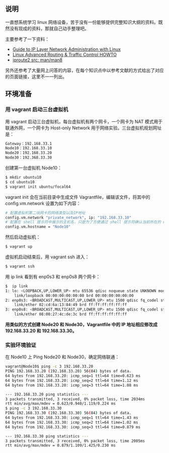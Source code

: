 ## 说明

一直想系统学习 linux 网络设备，苦于没有一份能够提供完整知识大纲的资料。既然没有现成的资料，那就自己动手整理吧。

主要参考了一下资料：

* [Guide to IP Layer Network Administration with Linux][2]
* [Linux Advanced Routing & Traffic Control HOWTO][3]
* [iproute2 src: man/man8][4]

另外还参考了大量网上问答的内容，在每个知识点中以参考文献的方式给出了对应的页面链接，这里不一一列出。

## 环境准备

### 用 vagrant 启动三台虚拟机

用 vagrant 启动三台虚拟机，每台虚拟机有两个网卡，一个网卡为 NAT 模式用于联通外网，一个网卡为 Host-only Network 用于网络实验。三台虚拟机规划网址是：

```bash
Gateway：192.168.33.1
Node10：192.168.33.10
Node20：192.168.33.20
Node30：192.368.33.30
```

创建第一台虚拟机 Node10：

```bash
$ mkdir ubuntu10 
$ cd ubuntu10
$ vagrant init ubuntu/focal64
```

vagrant init 会在当前目录中生成文件 Vagrantfile，编辑该文件，将其中的 config.vm.network 设置为如下内容：

```bash
# 配置虚拟机第二块网卡的网络类型以及IP地址
config.vm.network "private_network", ip: "192.168.33.10"
# 配置在 shell 提示符中展示的主机名，只是为了方便通过 shell 提示符确认当前所在的 Node
config.vm.hostname = "Node10"
```

然后启动虚拟机：

```bash
$ vagrant up
```

虚拟机启动结束后，用 vagrant ssh 进入：

```bash
$ vagrant ssh
```

用 ip link 看到有 enp0s3 和 enp0s8 两个网卡：

```bash
$  ip link
1: lo: <LOOPBACK,UP,LOWER_UP> mtu 65536 qdisc noqueue state UNKNOWN mode DEFAULT group default qlen 1000
    link/loopback 00:00:00:00:00:00 brd 00:00:00:00:00:00
2: enp0s3: <BROADCAST,MULTICAST,UP,LOWER_UP> mtu 1500 qdisc fq_codel state UP mode DEFAULT group default qlen 1000
    link/ether 02:cd:6a:13:84:49 brd ff:ff:ff:ff:ff:ff
3: enp0s8: <BROADCAST,MULTICAST,UP,LOWER_UP> mtu 1500 qdisc fq_codel state UP mode DEFAULT group default qlen 1000
    link/ether 08:00:27:4c:de:3c brd ff:ff:ff:ff:ff:ff
```

**用类似的方式创建 Node20 和 Node30，Vagrantfile 中的 IP 地址相应修改成 192.168.33.20 和 192.168.33.30。**

### 实验环境验证

在 Node10 上 Ping Node20 和 Node30，确定网络联通：

```bash
vagrant@Node10$ ping -c 3 192.168.33.20
PING 192.168.33.20 (192.168.33.20) 56(84) bytes of data.
64 bytes from 192.168.33.20: icmp_seq=1 ttl=64 time=0.623 ms
64 bytes from 192.168.33.20: icmp_seq=2 ttl=64 time=1.12 ms
64 bytes from 192.168.33.20: icmp_seq=3 ttl=64 time=1.08 ms

--- 192.168.33.20 ping statistics ---
3 packets transmitted, 3 received, 0% packet loss, time 2034ms
rtt min/avg/max/mdev = 0.623/0.940/1.119/0.224 ms
$ ping -c 3 192.168.33.30
PING 192.168.33.30 (192.168.33.30) 56(84) bytes of data.
64 bytes from 192.168.33.30: icmp_seq=1 ttl=64 time=1.43 ms
64 bytes from 192.168.33.30: icmp_seq=2 ttl=64 time=1.02 ms
64 bytes from 192.168.33.30: icmp_seq=3 ttl=64 time=0.879 ms

--- 192.168.33.30 ping statistics ---
3 packets transmitted, 3 received, 0% packet loss, time 2005ms
rtt min/avg/max/mdev = 0.879/1.109/1.425/0.230 ms
```

[1]: https://www.lijiaocn.com "李佶澳的博客"
[2]: http://linux-ip.net/html/index.html 
[3]: https://lartc.org/howto/ 
[4]: https://github.com/iproute2/iproute2/tree/main/man/man8 
